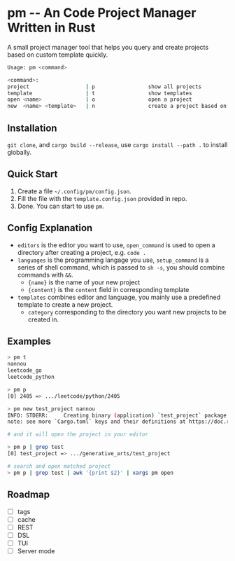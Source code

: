 # pm -- An Code Project Manager Written in Rust

A small project manager tool that helps you query and create projects based on custom template quickly.

```sh
Usage: pm <command>

<command>:
project                  | p                 show all projects
template                 | t                 show templates
open <name>              | o                 open a project
new  <name> <template>   | n                 create a project based on a template
```

## Installation

`git clone`, and `cargo build --release`, use `cargo install --path .` to install globally.

## Quick Start

1. Create a file `~/.config/pm/config.json`.
2. Fill the file with the `template.config.json` provided in repo.
3. Done. You can start to use `pm`.

## Config Explanation

- `editors` is the editor you want to use, `open_command` is used to open a directory after creating a project, e.g. `code .`
- `languages` is the programming langage you use, `setup_command` is a series of shell command, which is passed to `sh -s`, you should combine commands with `&&`.
  - `{name}` is the name of your new project
  - `{content}` is the `content` field in corresponding template
- `templates` combines editor and language, you mainly use a predefined template to create a new project.
  - `category` corresponding to the directory you want new projects to be created in.

## Examples

```sh
> pm t
nannou
leetcode_go
leetcode_python

> pm p
[0] 2405 => .../leetcode/python/2405

> pm new test_project nannou
INFO: STDERR:     Creating binary (application) `test_project` package
note: see more `Cargo.toml` keys and their definitions at https://doc.rust-lang.org/cargo/reference/manifest.html

# and it will open the project in your editor

> pm p | grep test
[0] test_project => .../generative_arts/test_project

# search and open matched project
> pm p | grep test | awk '{print $2}' | xargs pm open
```

## Roadmap

- [ ] tags
- [ ] cache
- [ ] REST
- [ ] DSL
- [ ] TUI
- [ ] Server mode
